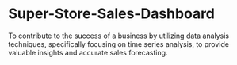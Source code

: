 # Super-Store-Sales-Dashboard
To contribute to the success of a business by utilizing data analysis techniques, specifically focusing on time series analysis, to provide valuable insights and accurate sales forecasting.
